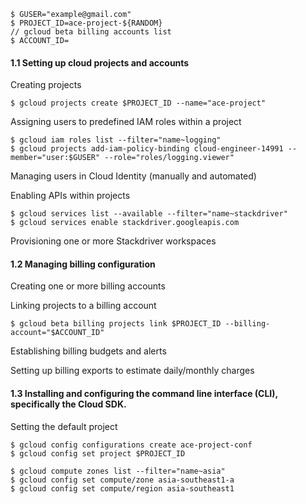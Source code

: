 ```
$ GUSER="example@gmail.com"
$ PROJECT_ID=ace-project-${RANDOM}
// gcloud beta billing accounts list
$ ACCOUNT_ID=
```

#### 1.1 Setting up cloud projects and accounts
Creating projects

```
$ gcloud projects create $PROJECT_ID --name="ace-project"
```

Assigning users to predefined IAM roles within a project
```
$ gcloud iam roles list --filter="name~logging"
$ gcloud projects add-iam-policy-binding cloud-engineer-14991 --member="user:$GUSER" --role="roles/logging.viewer"
```

Managing users in Cloud Identity (manually and automated)

Enabling APIs within projects
```
$ gcloud services list --available --filter="name~stackdriver"
$ gcloud services enable stackdriver.googleapis.com
```

Provisioning one or more Stackdriver workspaces



#### 1.2 Managing billing configuration
Creating one or more billing accounts

Linking projects to a billing account
```
$ gcloud beta billing projects link $PROJECT_ID --billing-account="$ACCOUNT_ID"
```

Establishing billing budgets and alerts

Setting up billing exports to estimate daily/monthly charges

#### 1.3 Installing and configuring the command line interface (CLI), specifically the Cloud SDK.
Setting the default project

```
$ gcloud config configurations create ace-project-conf
$ gcloud config set project $PROJECT_ID

$ gcloud compute zones list --filter="name~asia"
$ gcloud config set compute/zone asia-southeast1-a
$ gcloud config set compute/region asia-southeast1
```
